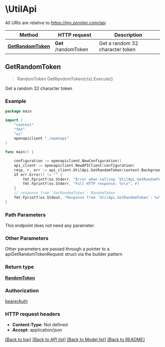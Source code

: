 # \UtilApi

All URIs are relative to *https://my.zerotier.com/api*

Method | HTTP request | Description
------------- | ------------- | -------------
[**GetRandomToken**](UtilApi.md#GetRandomToken) | **Get** /randomToken | Get a random 32 character token



## GetRandomToken

> RandomToken GetRandomToken(ctx).Execute()

Get a random 32 character token



### Example

```go
package main

import (
    "context"
    "fmt"
    "os"
    openapiclient "./openapi"
)

func main() {

    configuration := openapiclient.NewConfiguration()
    api_client := openapiclient.NewAPIClient(configuration)
    resp, r, err := api_client.UtilApi.GetRandomToken(context.Background()).Execute()
    if err.Error() != "" {
        fmt.Fprintf(os.Stderr, "Error when calling `UtilApi.GetRandomToken``: %v\n", err)
        fmt.Fprintf(os.Stderr, "Full HTTP response: %v\n", r)
    }
    // response from `GetRandomToken`: RandomToken
    fmt.Fprintf(os.Stdout, "Response from `UtilApi.GetRandomToken`: %v\n", resp)
}
```

### Path Parameters

This endpoint does not need any parameter.

### Other Parameters

Other parameters are passed through a pointer to a apiGetRandomTokenRequest struct via the builder pattern


### Return type

[**RandomToken**](RandomToken.md)

### Authorization

[bearerAuth](../README.md#bearerAuth)

### HTTP request headers

- **Content-Type**: Not defined
- **Accept**: application/json

[[Back to top]](#) [[Back to API list]](../README.md#documentation-for-api-endpoints)
[[Back to Model list]](../README.md#documentation-for-models)
[[Back to README]](../README.md)

